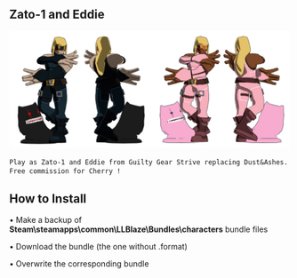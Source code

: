 ## Zato-1 and Eddie
![](Workfiles/Render.jpg)

	Play as Zato-1 and Eddie from Guilty Gear Strive replacing Dust&Ashes.
	Free commission for Cherry !

## How to Install
• Make a backup of **Steam\steamapps\common\LLBlaze\Bundles\characters** bundle files

• Download the bundle (the one without .format)

• Overwrite the corresponding bundle

